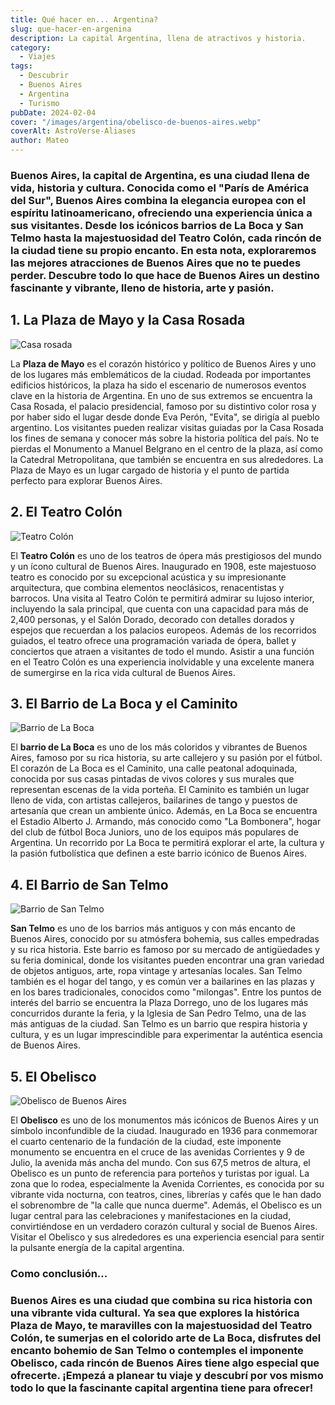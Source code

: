 ```yaml
---
title: Qué hacer en... Argentina?
slug: que-hacer-en-argenina
description: La capital Argentina, llena de atractivos y historia.
category:
  - Viajes
tags:
  - Descubrir
  - Buenos Aires
  - Argentina
  - Turismo
pubDate: 2024-02-04
cover: "/images/argentina/obelisco-de-buenos-aires.webp"
coverAlt: AstroVerse-Aliases
author: Mateo
---
```


### **Buenos Aires**, la capital de Argentina, es una ciudad llena de vida, historia y cultura. Conocida como el "París de América del Sur", Buenos Aires combina la **elegancia europea** con el **espíritu latinoamericano**, ofreciendo una experiencia única a sus visitantes. Desde los icónicos barrios de **La Boca y San Telmo** hasta la majestuosidad del **Teatro Colón**, cada rincón de la ciudad tiene su propio encanto. En esta nota, exploraremos las mejores atracciones de Buenos Aires que no te puedes perder. Descubre todo lo que hace de Buenos Aires un destino fascinante y vibrante, lleno de historia, arte y pasión.

## 1. La Plaza de Mayo y la Casa Rosada 
<img src="/images/argentina/casa-rosada.webp" alt="Casa rosada">

La **Plaza de Mayo** es el corazón histórico y político de Buenos Aires y uno de los lugares más emblemáticos de la ciudad. Rodeada por importantes edificios históricos, la plaza ha sido el escenario de numerosos eventos clave en la historia de Argentina. En uno de sus extremos se encuentra la Casa Rosada, el palacio presidencial, famoso por su distintivo color rosa y por haber sido el lugar desde donde Eva Perón, "Evita", se dirigía al pueblo argentino. Los visitantes pueden realizar visitas guiadas por la Casa Rosada los fines de semana y conocer más sobre la historia política del país. No te pierdas el Monumento a Manuel Belgrano en el centro de la plaza, así como la Catedral Metropolitana, que también se encuentra en sus alrededores. La Plaza de Mayo es un lugar cargado de historia y el punto de partida perfecto para explorar Buenos Aires.

## 2. El Teatro Colón 
<img src="/images/argentina/teatro-colon.jpg" alt="Teatro Colón">

El **Teatro Colón** es uno de los teatros de ópera más prestigiosos del mundo y un ícono cultural de Buenos Aires. Inaugurado en 1908, este majestuoso teatro es conocido por su excepcional acústica y su impresionante arquitectura, que combina elementos neoclásicos, renacentistas y barrocos. Una visita al Teatro Colón te permitirá admirar su lujoso interior, incluyendo la sala principal, que cuenta con una capacidad para más de 2,400 personas, y el Salón Dorado, decorado con detalles dorados y espejos que recuerdan a los palacios europeos. Además de los recorridos guiados, el teatro ofrece una programación variada de ópera, ballet y conciertos que atraen a visitantes de todo el mundo. Asistir a una función en el Teatro Colón es una experiencia inolvidable y una excelente manera de sumergirse en la rica vida cultural de Buenos Aires.

## 3. El Barrio de La Boca y el Caminito 
<img src="/images/argentina/la-boca.jpg" alt="Barrio de La Boca">

El **barrio de La Boca** es uno de los más coloridos y vibrantes de Buenos Aires, famoso por su rica historia, su arte callejero y su pasión por el fútbol. El corazón de La Boca es el Caminito, una calle peatonal adoquinada, conocida por sus casas pintadas de vivos colores y sus murales que representan escenas de la vida porteña. El Caminito es también un lugar lleno de vida, con artistas callejeros, bailarines de tango y puestos de artesanía que crean un ambiente único. Además, en La Boca se encuentra el Estadio Alberto J. Armando, más conocido como "La Bombonera", hogar del club de fútbol Boca Juniors, uno de los equipos más populares de Argentina. Un recorrido por La Boca te permitirá explorar el arte, la cultura y la pasión futbolística que definen a este barrio icónico de Buenos Aires.

## 4. El Barrio de San Telmo 
<img src="/images/argentina/san-telmo.webp" alt="Barrio de San Telmo">

**San Telmo** es uno de los barrios más antiguos y con más encanto de Buenos Aires, conocido por su atmósfera bohemia, sus calles empedradas y su rica historia. Este barrio es famoso por su mercado de antigüedades y su feria dominical, donde los visitantes pueden encontrar una gran variedad de objetos antiguos, arte, ropa vintage y artesanías locales. San Telmo también es el hogar del tango, y es común ver a bailarines en las plazas y en los bares tradicionales, conocidos como "milongas". Entre los puntos de interés del barrio se encuentra la Plaza Dorrego, uno de los lugares más concurridos durante la feria, y la Iglesia de San Pedro Telmo, una de las más antiguas de la ciudad. San Telmo es un barrio que respira historia y cultura, y es un lugar imprescindible para experimentar la auténtica esencia de Buenos Aires.

## 5. El Obelisco 
<img src="/images/argentina/obelisco.jpg" alt="Obelisco de Buenos Aires">

El **Obelisco** es uno de los monumentos más icónicos de Buenos Aires y un símbolo inconfundible de la ciudad. Inaugurado en 1936 para conmemorar el cuarto centenario de la fundación de la ciudad, este imponente monumento se encuentra en el cruce de las avenidas Corrientes y 9 de Julio, la avenida más ancha del mundo. Con sus 67,5 metros de altura, el Obelisco es un punto de referencia para porteños y turistas por igual. La zona que lo rodea, especialmente la Avenida Corrientes, es conocida por su vibrante vida nocturna, con teatros, cines, librerías y cafés que le han dado el sobrenombre de "la calle que nunca duerme". Además, el Obelisco es un lugar central para las celebraciones y manifestaciones en la ciudad, convirtiéndose en un verdadero corazón cultural y social de Buenos Aires. Visitar el Obelisco y sus alrededores es una experiencia esencial para sentir la pulsante energía de la capital argentina.

### Como conclusión... 

### Buenos Aires es una ciudad que combina su rica historia con una vibrante vida cultural. Ya sea que explores la histórica Plaza de Mayo, te maravilles con la majestuosidad del Teatro Colón, te sumerjas en el colorido arte de La Boca, disfrutes del encanto bohemio de San Telmo o contemples el imponente Obelisco, cada rincón de Buenos Aires tiene algo especial que ofrecerte. ¡Empezá a planear tu viaje y descubrí por vos mismo todo lo que la fascinante capital argentina tiene para ofrecer!


